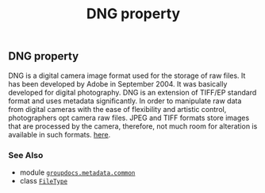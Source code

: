 ﻿---
title: DNG property
second_title: GroupDocs.Metadata for Python via .NET API References
description: 
type: docs
url: /python-net/groupdocs.metadata.common/filetype/dng/
is_root: false
weight: 180
---

## DNG property


DNG is a digital camera image format used for the storage of raw files. It has been developed by Adobe in September 2004.
It was basically developed for digital photography. DNG is an extension of TIFF/EP standard format and uses metadata significantly.
In order to manipulate raw data from digital cameras with the ease of flexibility and artistic control, photographers opt camera raw files.
JPEG and TIFF formats store images that are processed by the camera, therefore, not much room for alteration is available in such formats.
[here](https://wiki.fileformat.com/image/dng/).

### See Also
* module [`groupdocs.metadata.common`](../../)
* class [`FileType`](/metadata/python-net/groupdocs.metadata.common/filetype)
